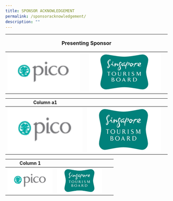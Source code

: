 ```yaml
---
title: SPONSOR ACKNOWLEDGEMENT
permalink: /sponsoracknowledgement/
description: ""
---
```

<table>
<thead><tr><th colspan="4"><p style="font-size: 16px; line-height: 15px"> Presenting Sponsor</p></th>
	</tr></thead>
	<tbody>
		<tr>
			<td colspan="1"><img src="/images/Testing%20Sizes/pico%20250%20x%20140.png" style="width:230px;height:120px;"></td>
			<td><style>width:20px</style></td><td colspan="1"><img src="/images/Testing%20Sizes/stb%20250%20x%20140%201.png" style="width:230px;height:120px;"></td><td><style>width:20px</style></td>
		</tr>
	</tbody>
</table>
				

| Column a1| | |
| -------- | -------- | -------- | 
| <img src="/images/Testing%20Sizes/pico%20250%20x%20140.png" style="width:250px;height:140px;"> |  <img src="/images/Testing%20Sizes/stb%20250%20x%20140%201.png" style="width:250px;height:140px;">  |      | 


| Column 1 | | | |
| -------- | -------- | -------- | ---- |
| <img src="/images/Testing%20Sizes/pico%20250%20x%20140.png" style="width:140px;height:78px;"> |  <img src="/images/Testing%20Sizes/stb%20250%20x%20140%201.png" style="width:140px;height:78px;">  |      | |